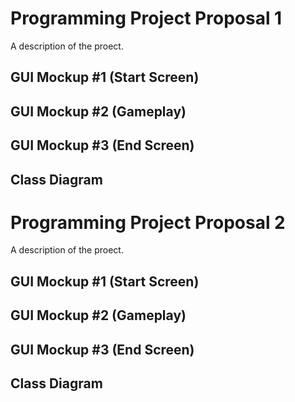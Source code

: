 # Programming Project Proposal 1
A description of the proect.

## GUI Mockup #1 (Start Screen)

## GUI Mockup #2 (Gameplay)

## GUI Mockup #3 (End Screen)

## Class Diagram

# Programming Project Proposal 2
A description of the proect.

## GUI Mockup #1 (Start Screen)

## GUI Mockup #2 (Gameplay)

## GUI Mockup #3 (End Screen)

## Class Diagram
